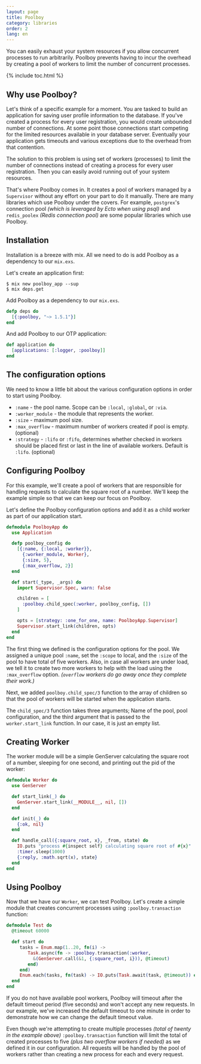 ```yaml
---
layout: page
title: Poolboy
category: libraries
order: 2
lang: en
---
```


You can easily exhaust your system resources if you allow concurrent processes to run arbitrarily. Poolboy prevents having to incur the overhead by creating a pool of workers to limit the number of concurrent processes.

{% include toc.html %}

## Why use Poolboy?

Let's think of a specific example for a moment. You are tasked to build an application for saving user profile information to the database. If you've created a process for every user registration, you would create unbounded number of connections. At some point those connections start competing for the limited resources available in your database server. Eventually your application gets timeouts and various exceptions due to the overhead from that contention.

The solution to this problem is using set of workers (processes) to limit the number of connections instead of creating a process for every user registration. Then you can easily avoid running out of your system resources.

That's where Poolboy comes in. It creates a pool of workers managed by a `Supervisor` without any effort on your part to do it manually. There are many libraries which use Poolboy under the covers. For example, `postgrex`'s connection pool *(which is leveraged by Ecto when using psql)* and `redis_poolex` *(Redis connection pool)* are some popular libraries which use Poolboy.

## Installation

Installation is a breeze with mix. All we need to do is add Poolboy as a dependency to our `mix.exs`.  

Let's create an application first:

```
$ mix new poolboy_app --sup
$ mix deps.get
```

Add Poolboy as a dependency to our `mix.exs`.  

```elixir
defp deps do
  [{:poolboy, "~> 1.5.1"}]
end
```

And add Poolboy to our OTP application:

```elixir
def application do
  [applications: [:logger, :poolboy]]
end
```

## The configuration options

We need to know a little bit about the various configuration options in order to start using Poolboy.

* `:name` - the pool name. Scope can be `:local`, `:global`, or `:via`.
* `:worker_module` - the module that represents the worker.
* `:size` - maximum pool size.
* `:max_overflow` - maximum number of workers created if pool is empty. (optional)
* `:strategy` - `:lifo` or `:fifo`, determines whether checked in workers should be placed first or last in the line of available workers. Default is `:lifo`. (optional)

## Configuring Poolboy

For this example, we'll create a pool of workers that are responsible for handling requests to calculate the square root of a number. We'll keep the example simple so that we can keep our focus on Poolboy.

Let's define the Poolboy configuration options and add it as a child worker as part of our application start.

```elixir
defmodule PoolboyApp do
  use Application

  defp poolboy_config do
    [{:name, {:local, :worker}},
      {:worker_module, Worker},
      {:size, 5},
      {:max_overflow, 2}]
  end

  def start(_type, _args) do
    import Supervisor.Spec, warn: false

    children = [
      :poolboy.child_spec(:worker, poolboy_config, [])
    ]

    opts = [strategy: :one_for_one, name: PoolboyApp.Supervisor]
    Supervisor.start_link(children, opts)
  end
end
```

The first thing we defined is the configuration options for the pool. We assigned a unique pool `:name`, set the `:scope` to local, and the `:size` of the pool to have total of five workers. Also, in case all workers are under load, we tell it to create two more workers to help with the load using the `:max_overflow` option. *(`overflow` workers do go away once they complete their work.)*

Next, we added `poolboy.child_spec/3` function to the array of children so that the pool of workers will be started when the application starts.

The `child_spec/3` function takes three arguments; Name of the pool, pool configuration, and the third argument that is passed to the `worker.start_link` function. In our case, it is just an empty list.

## Creating Worker
The worker module will be a simple GenServer calculating the square root of a number, sleeping for one second, and printing out the pid of the worker:

```elixir
defmodule Worker do
  use GenServer

  def start_link(_) do
    GenServer.start_link(__MODULE__, nil, [])
  end

  def init(_) do
    {:ok, nil}
  end

  def handle_call({:square_root, x}, _from, state) do
    IO.puts "process #{inspect self} calculating square root of #{x}"
    :timer.sleep(1000)
    {:reply, :math.sqrt(x), state}
  end
end
```

## Using Poolboy

Now that we have our `Worker`, we can test Poolboy. Let's create a simple module that creates concurrent processes using `:poolboy.transaction` function:

```elixir
defmodule Test do
  @timeout 60000

  def start do
     tasks = Enum.map(1..20, fn(i) ->
        Task.async(fn -> :poolboy.transaction(:worker,
          &(GenServer.call(&1, {:square_root, i})), @timeout)
        end)
     end)
     Enum.each(tasks, fn(task) -> IO.puts(Task.await(task, @timeout)) end)
  end
end

```
If you do not have available pool workers, Poolboy will timeout after the default timeout period (five seconds) and won't accept any new requests. In our example, we've increased the default timeout to one minute in order to demonstrate how we can change the default timeout value.

Even though we're attempting to create multiple processes *(total of twenty in the example above)* `:poolboy.transaction` function will limit the total of created processes to five *(plus two overflow workers if needed)* as we defined it in our configuration. All requests will be handled by the pool of workers rather than creating a new process for each and every request.
